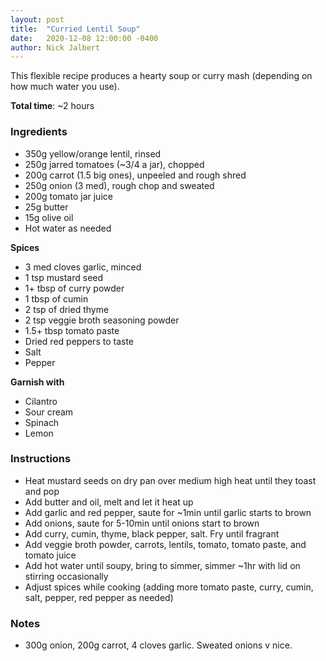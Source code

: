 ```yaml
---
layout: post
title:  "Curried Lentil Soup"
date:   2020-12-08 12:00:00 -0400
author: Nick Jalbert
---
```


This flexible recipe produces a hearty soup or curry mash (depending on how
much water you use).

**Total time**: ~2 hours

### Ingredients

* 350g yellow/orange lentil, rinsed
* 250g jarred tomatoes (~3/4 a jar), chopped
* 200g carrot (1.5 big ones), unpeeled and rough shred
* 250g onion (3 med), rough chop and sweated
* 200g tomato jar juice
* 25g butter
* 15g olive oil
* Hot water as needed

**Spices**

* 3 med cloves garlic, minced
* 1 tsp mustard seed
* 1+ tbsp of curry powder
* 1 tbsp of cumin
* 2 tsp of dried thyme
* 2 tsp veggie broth seasoning powder
* 1.5+ tbsp tomato paste
* Dried red peppers to taste
* Salt
* Pepper

**Garnish with**

* Cilantro 
* Sour cream
* Spinach
* Lemon

### Instructions

* Heat mustard seeds on dry pan over medium high heat until they toast and pop
* Add butter and oil, melt and let it heat up
* Add garlic and red pepper, saute for ~1min until garlic starts to brown
* Add onions, saute for 5-10min until onions start to brown
* Add curry, cumin, thyme, black pepper, salt.  Fry until fragrant
* Add veggie broth powder, carrots, lentils, tomato, tomato paste, and tomato
  juice
* Add hot water until soupy, bring to simmer, simmer ~1hr with lid on
  stirring occasionally
* Adjust spices while cooking (adding more tomato paste, curry, cumin, salt,
  pepper, red pepper as needed)


### Notes

* 300g onion, 200g carrot, 4 cloves garlic.  Sweated onions v nice.

